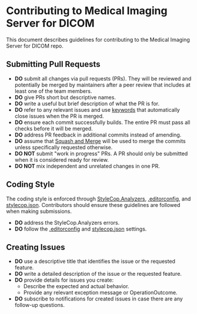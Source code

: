 # Contributing to Medical Imaging Server for DICOM

This document describes guidelines for contributing to the Medical Imaging Server for DICOM repo.

## Submitting Pull Requests

- **DO** submit all changes via pull requests (PRs). They will be reviewed and potentially be merged by maintainers after a peer review that includes at least one of the team members.
- **DO** give PRs short but descriptive names.
- **DO** write a useful but brief description of what the PR is for.
- **DO** refer to any relevant issues and use [keywords](https://help.github.com/articles/closing-issues-using-keywords/) that automatically close issues when the PR is merged.
- **DO** ensure each commit successfully builds. The entire PR must pass all checks before it will be merged.
- **DO** address PR feedback in additional commits instead of amending.
- **DO** assume that [Squash and Merge](https://blog.github.com/2016-04-01-squash-your-commits/) will be used to merge the commits unless specifically requested otherwise.
- **DO NOT** submit "work in progress" PRs. A PR should only be submitted when it is considered ready for review.
- **DO NOT** mix independent and unrelated changes in one PR.

## Coding Style

The coding style is enforced through [StyleCop.Analyzers](https://github.com/DotNetAnalyzers/StyleCopAnalyzers), [.editorconfig](.editorconfig), and [stylecop.json](stylecop.json). Contributors should ensure these guidelines are followed when making submissions.

- **DO** address the StyleCop.Analyzers errors.
- **DO** follow the [.editorconfig](.editorconfig) and [stylecop.json](stylecop.json) settings.

## Creating Issues

- **DO** use a descriptive title that identifies the issue or the requested feature.
- **DO** write a detailed description of the issue or the requested feature.
- **DO** provide details for issues you create:
  - Describe the expected and actual behavior.
  - Provide any relevant exception message or OperationOutcome.
- **DO** subscribe to notifications for created issues in case there are any follow-up questions.